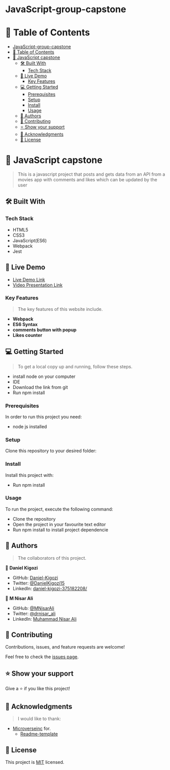 # JavaScript-group-capstone

# 📗 Table of Contents

- [JavaScript-group-capstone](#javascript-group-capstone)
- [📗 Table of Contents](#-table-of-contents)
- [📖 JavaScript capstone ](#-javascript-capstone-)
  - [🛠 Built With ](#-built-with-)
    - [Tech Stack ](#tech-stack-)
  - [🚀 Live Demo ](#-live-demo-)
    - [Key Features ](#key-features-)
  - [💻 Getting Started ](#-getting-started-)
    - [Prerequisites](#prerequisites)
    - [Setup](#setup)
    - [Install](#install)
    - [Usage](#usage)
  - [👥 Authors ](#-authors-)
  - [🤝 Contributing ](#-contributing-)
  - [⭐️ Show your support ](#️-show-your-support-)
  - [🙏 Acknowledgments ](#-acknowledgments-)
  - [📝 License ](#-license-)

<!-- PROJECT DESCRIPTION -->

# 📖 JavaScript capstone <a name="about-project"></a>

> This is a javascript project that posts and gets data from an API from a movies app with comments and likes which can be     updated by the user 

## 🛠 Built With <a name="built-with"></a>

### Tech Stack <a name="tech-stack"></a>

- HTML5
- CSS3
- JavaScript(ES6)
- Webpack
- Jest

## 🚀 Live Demo <a name="live-demo"></a>

- [Live Demo Link](https://daniel-kigozi.github.io/JavaScript-group-capstone)
- [Video Presentation Link](https://drive.google.com/file/d/1qXiFE4vQcJHEpi2FmILT_W-viDkfEeUN/view?usp=sharing)

<!-- Features -->

### Key Features <a name="key-features"></a>

> The key features of this website include.

- **Webpack**
- **ES6 Syntax**
- **comments button with popup**
- **Likes counter**

<!-- GETTING STARTED -->

## 💻 Getting Started <a name="getting-started"></a>

> To get a local copy up and running, follow these steps.

- install node on your computer
- IDE
- Download the link from git
- Run npm install 

### Prerequisites

In order to run this project you need:
- node js installed

### Setup

Clone this repository to your desired folder:

### Install

Install this project with:
- Run npm install 

### Usage

To run the project, execute the following command:
- Clone the repository
- Open the project in your favourite text editor
- Run npm install to install project dependencie

<!-- AUTHORS -->

## 👥 Authors <a name="authors"></a>

> The collaborators of this project.

👤 **Daniel Kigozi**

- GitHub: [Daniel-Kigozi](https://github.com/Daniel-Kigozi)
- Twitter: [@DanielKigozi15](https://twitter.com/@DanielKigozi15)
- LinkedIn: [daniel-kigozi-375182208/](https://www.linkedin.com/in/daniel-kigozi-375182208/)

👤 **M Nisar Ali**

- GitHub: [@MNisarAli](https://github.com/MNisarAli)
- Twitter: [@drnisar_ali](https://twitter.com/drnisar_ali)
- LinkedIn: [Muhammad Nisar Ali](https://linkedin.com/in/muhammad-nisar-ali-45a865251)


<!-- CONTRIBUTING -->

## 🤝 Contributing <a name="contributing"></a>

Contributions, issues, and feature requests are welcome!

Feel free to check the [issues page](https://github.com/Daniel-Kigozi/JavaScript-group-capstone/issues).

## ⭐️ Show your support <a name="support"></a>

Give a ⭐️ if you like this project!

## 🙏 Acknowledgments <a name="acknowledgements"></a>

> I would like to thank:
- [Microverseinc](https://github.com/microverseinc) for.
  * [Readme-template](https://github.com/microverseinc/readme-template)

<!-- LICENSE -->

## 📝 License <a name="license"></a>

This project is [MIT](./LICENSE) licensed.
